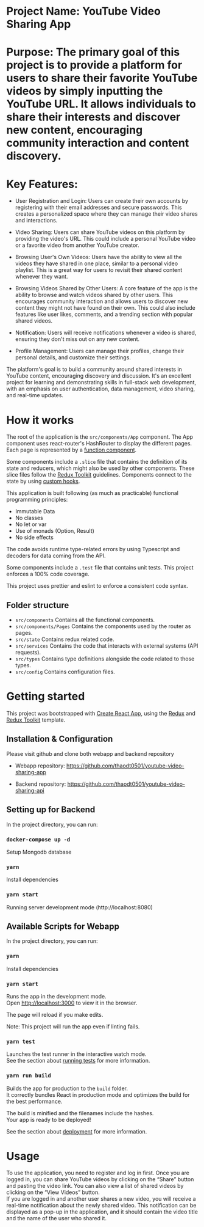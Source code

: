 # Project Name: YouTube Video Sharing App

# Purpose: The primary goal of this project is to provide a platform for users to share their favorite YouTube videos by simply inputting the YouTube URL. It allows individuals to share their interests and discover new content, encouraging community interaction and content discovery.

# Key Features:

* User Registration and Login: Users can create their own accounts by registering with their email addresses and secure passwords. This creates a personalized space where they can manage their video shares and interactions.

* Video Sharing: Users can share YouTube videos on this platform by providing the video's URL. This could include a personal YouTube video or a favorite video from another YouTube creator.

* Browsing User's Own Videos: Users have the ability to view all the videos they have shared in one place, similar to a personal video playlist. This is a great way for users to revisit their shared content whenever they want.

* Browsing Videos Shared by Other Users: A core feature of the app is the ability to browse and watch videos shared by other users. This encourages community interaction and allows users to discover new content they might not have found on their own. This could also include features like user likes, comments, and a trending section with popular shared videos.

* Notification: Users will receive notifications whenever a video is shared, ensuring they don't miss out on any new content.

* Profile Management: Users can manage their profiles, change their personal details, and customize their settings.

The platform's goal is to build a community around shared interests in YouTube content, encouraging discovery and discussion. It's an excellent project for learning and demonstrating skills in full-stack web development, with an emphasis on user authentication, data management, video sharing, and real-time updates.

# How it works
The root of the application is the `src/components/App` component. The App component uses react-router's HashRouter to display the different pages. Each page is represented by a [function component](https://reactjs.org/docs/components-and-props.html). 

Some components include a `.slice` file that contains the definition of its state and reducers, which might also be used by other components. These slice files follow the [Redux Toolkit](https://redux-toolkit.js.org/) guidelines. Components connect to the state by using [custom hooks](https://reactjs.org/docs/hooks-custom.html#using-a-custom-hook).

This application is built following (as much as practicable) functional programming principles:
* Immutable Data
* No classes
* No let or var
* Use of monads (Option, Result)
* No side effects

The code avoids runtime type-related errors by using Typescript and decoders for data coming from the API.

Some components include a `.test` file that contains unit tests. This project enforces a 100% code coverage.

This project uses prettier and eslint to enforce a consistent code syntax.

## Folder structure
* `src/components` Contains all the functional components.
* `src/components/Pages` Contains the components used by the router as pages.
* `src/state` Contains redux related code.
* `src/services` Contains the code that interacts with external systems (API requests).
* `src/types` Contains type definitions alongside the code related to those types.
* `src/config` Contains configuration files.

# Getting started

This project was bootstrapped with [Create React App](https://github.com/facebook/create-react-app), using the [Redux](https://redux.js.org/) and [Redux Toolkit](https://redux-toolkit.js.org/) template.

## Installation & Configuration

Please visit github and clone both webapp and backend repository

* Webapp repository: https://github.com/thaodt0501/youtube-video-sharing-app

* Backend repository: https://github.com/thaodt0501/youtube-video-sharing-api

## Setting up for Backend
In the project directory, you can run:

### `docker-compose up -d`
Setup Mongodb database

### `yarn`
Install dependencies

### `yarn start`
Running server development mode (http://localhost:8080)

## Available Scripts for Webapp
In the project directory, you can run:

### `yarn`
Install dependencies

### `yarn start`
Runs the app in the development mode.<br />
Open [http://localhost:3000](http://localhost:3000) to view it in the browser.

The page will reload if you make edits.<br />

Note: This project will run the app even if linting fails.

### `yarn test`
Launches the test runner in the interactive watch mode.<br />
See the section about [running tests](https://facebook.github.io/create-react-app/docs/running-tests) for more information.

### `yarn run build`

Builds the app for production to the `build` folder.<br />
It correctly bundles React in production mode and optimizes the build for the best performance.

The build is minified and the filenames include the hashes.<br />
Your app is ready to be deployed!

See the section about [deployment](https://facebook.github.io/create-react-app/docs/deployment) for more information.

# Usage
To use the application, you need to register and log in first. Once you are logged in, you can share YouTube videos by clicking on the “Share” button and pasting the video link. You can also view a list of shared videos by clicking on the “View Videos” button.  
If you are logged in and another user shares a new video, you will receive a real-time notification about the newly shared video. This notification can be displayed as a pop-up in the application, and it should contain the video title and the name of the user who shared it.
 